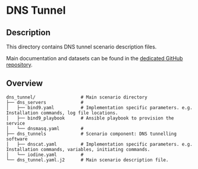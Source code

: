 # DNS Tunnel

## Description
This directory contains DNS tunnel scenario description files.

Main documentation and datasets can be found in the [dedicated GitHub repository](https://github.com/Korving-F/dns-tunnel-dataset).

## Overview
```
dns_tunnel/                 # Main scenario directory
├── dns_servers             # 
│   ├── bind9.yaml          # Implementation specific parameters. e.g. Installation commands, log file locations.
│   ├── bind9_playbook      # Ansible playbook to provision the service
│   └── dnsmasq.yaml        # 
├── dns_tunnels             # Scenario component: DNS tunnelling software
│   ├── dnscat.yaml         # Implementation specific parameters. e.g. Installation commands, variables, initiating commands.
│   └── iodine.yaml         # 
└── dns_tunnel.yaml.j2      # Main scenario description file.
```